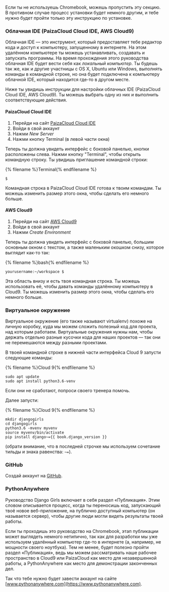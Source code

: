 Если ты не используешь Chromebook, можешь пропустить эту секцию. 
В противном случае процесс установки будет немного другим, и тебе нужно будет пройти только эту инструкцию по установке.


### Облачная IDE (PaizaCloud Cloud IDE, AWS Cloud9)

Облачная IDE — это инструмент, который предоставляет тебе редактор кода и доступ к компьютеру, 
запущенному в интернете. На этом удалённом компьютере ты можешь устанавливать, создавать и запускать программы.
На время прохождения этого руководства облачная IDE будет вести себя как _локальный компьютер_.
Ты будешь так же, как и другие участницы с OS X, Ubuntu или Windows, выполнять команды в командной строке,
но она будет подключена к компьютеру облачной IDE, который находится где-то в другом месте.

Ниже ты увидишь инструкции для настройки облачных IDE (PaizaCloud Cloud IDE, AWS Cloud9).
Ты можешь выбрать одну из них и выполнить соответствующие действия.

#### PaizaCloud Cloud IDE

1. Перейди на сайт [PaizaCloud Cloud IDE](https://paiza.cloud/)
2. Войди в свой аккаунт
3. Нажми _New Server_
4. Нажми кнопку Terminal (в левой части окна)

Теперь ты должна увидеть интерфейс с боковой панелью, кнопки расположены слева. 
Нажми кнопку "Terminal", чтобы открыть командную строку. Ты увидишь приглашение командной строки:

{% filename %}Terminal{% endfilename %}
```
$
```

Командная строка в PaizaCloud Cloud IDE готова к твоим командам. 
Ты можешь изменить размер этого окна, чтобы сделать его немного больше.


#### AWS Cloud9

1. Перейди на сайт [AWS Cloud9](https://aws.amazon.com/cloud9/)
2. Войди в свой аккаунт
3. Нажми _Create Environment_

Теперь ты должна увидеть интерфейс с боковой панелью, большим основным окном с текстом, 
а также маленьким окошком снизу, которое выглядит как-то так:

{% filename %}bash{% endfilename %}
```
yourusername:~/workspace $
```

Эта область внизу и есть твоя командная строка. Ты можешь использовать её, чтобы давать команды 
удалённому компьютеру в Cloud9. Ты можешь изменить размер этого окна, чтобы сделать его немного больше.


### Виртуальное окружение

Виртуальное окружение (его также называют virtualenv) похоже на личную коробку, куда мы можем 
сложить полезный код для проекта, над которым работаем. Виртуальные окружения нужны нам, чтобы держать отдельно
разные кусочки кода для наших проектов — так они не перемешаются между разными проектами.

В твоей командной строке в нижней части интерфейса Cloud 9 запусти следующие команды:

{% filename %}Cloud 9{% endfilename %}
```
sudo apt update
sudo apt install python3.6-venv
```

Если они не сработают, попроси своего тренера помочь.

Далее запусти:

{% filename %}Cloud 9{% endfilename %}
```
mkdir djangogirls
cd djangogirls
python3.6 -mvenv myvenv
source myvenv/bin/activate
pip install django~={{ book.django_version }}
```

(обрати внимание, что в последней строчке мы используем сочетание тильды и знака равенства: `~=`).

### GitHub

Создай аккаунт на [GitHub](https://github.com).

### PythonAnywhere

Руководство Django Girls включает в себя раздел «Публикация». Этим словом описывается процесс,
когда ты переносишь код, запускающий твоё новое веб-приложение, на публично доступный компьютер 
(он называется сервер), чтобы другие люди могли видеть результаты твоей работы.

Если ты проходишь это руководство на Chromebook, этап публикации может выглядеть немного нетипично, так как
для разработки мы уже используем удалённый компьютер где-то в интернете (а, например, не мощности своего ноутбука).
Тем не менее, будет полезно пройти раздел «Публикация», ведь мы можем рассматривать наше рабочее пространство 
в Cloud9 или PaizaCloud как место для незавершенной работы, а PythonAnywhere как место
для демонстрации законченных дел.

Так что тебе нужно будет завести аккаунт на сайте [www.pythonanywhere.com](https://www.pythonanywhere.com).
